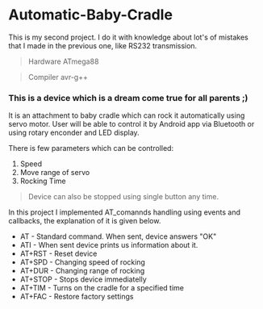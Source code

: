 # Automatic-Baby-Cradle

This is my second project. I do it with knowledge about lot's of mistakes that I made in the previous one, like RS232 transmission.
> Hardware ATmega88

> Compiler avr-g++


### This is a device which is a dream come true for all parents ;) 

It is an attachment to baby cradle which can rock it automatically using servo motor. User will be able to control it by Android app via Bluetooth or using rotary enconder and LED display.

There is few parameters which can be controlled:
 1. Speed
 2. Move range of servo
 3. Rocking Time
 
 > Device can also be stopped using single button any time.



In this project I implemented AT_comannds handling using events and callbacks, the explanation of it is given below.

* AT - Standard command. When sent, device answers "OK"
* ATI - When sent device prints us information about it.
* AT+RST - Reset device
* AT+SPD - Changing speed of rocking
* AT+DUR - Changing range of rocking 
* AT+STOP - Stops device immediatelly 
* AT+TIM - Turns on the cradle for a specified time
* AT+FAC - Restore factory settings





